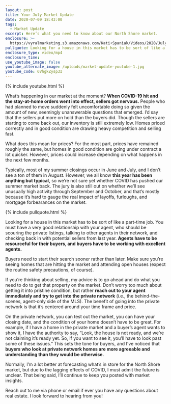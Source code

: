 ```yaml
---
layout: post
title: Your July Market Update
date: 2020-07-09 18:43:00
tags:
  - Market Update
excerpt: Here’s what you need to know about our North Shore market.
enclosure: >-
  https://vyralmarketing.s3.amazonaws.com/Kati+Spaniak/Videos/2020/July/Your+July+Market+Update.mp4
pullquote: Looking for a house in this market has to be sort of like a part-time job.
enclosure_type: video/mp4
enclosure_time:
use_youtube_image: false
youtube_alternate_image: /uploads/market-update-youtube-1.jpg
youtube_code: 6VhgkZysp3I
---
```


{% include youtube.html %}

What’s happening in our market at the moment? **When COVID-19 hit and the stay-at-home orders went into effect, sellers got nervous.** People who had planned to move suddenly felt uncomfortable doing so given the amount of new, seemingly unanswerable questions that emerged. I’d say that the sellers put more on hold than the buyers did. Though the sellers are starting to come back out, our inventory is still extremely low. Homes priced correctly and in good condition are drawing heavy competition and selling fast.&nbsp;

What does this mean for prices? For the most part, prices have remained roughly the same, but homes in good condition are going under contract a lot quicker. However, prices could increase depending on what happens in the next few months.&nbsp;

Typically, most of my summer closings occur in June and July, and I don’t see a ton of them in August. However, we all know **this year has been anything but typical,** so we’re not sure yet whether COVID has pushed our summer market back. The jury is also still out on whether we’ll see unusually high activity through September and October, and that’s mostly because it’s hard to gauge the real impact of layoffs, furloughs, and mortgage forbearances on the market.&nbsp;

{% include pullquote.html %}

Looking for a house in this market has to be sort of like a part-time job. You must have a very good relationship with your agent, who should be scouring the private listings, talking to other agents in their network, and checking back in with potential sellers from last year. **Agents have to be resourceful for their buyers, and buyers have to be working with excellent agents.&nbsp;**

Buyers need to start their search sooner rather than later. Make sure you’re seeing homes that are hitting the market and attending open houses (expect the routine safety precautions, of course).&nbsp;&nbsp;

If you’re thinking about selling, my advice is to go ahead and do what you need to do to get that property on the market. Don’t worry too much about getting it into pristine condition, but rather **reach out to your agent immediately and try to get into the private network** (i.e., the behind-the-scenes, agent-only side of the MLS). The benefit of going into the private network is that it’s centered around your time frame and price.&nbsp;

On the private network, you can test out the market, you can have your closing date, and the condition of your home doesn’t have to be great. For example, if I have a home in the private market and a buyer’s agent wants to show it, I have the authority to say, “Look, the house is not ready, and we’re not claiming it’s ready yet. So, if you want to see it, you’ll have to look past some of these issues.” This sets the tone for buyers, and I’ve noticed that **buyers who look at private network homes are more agreeable and understanding than they would be otherwise.&nbsp;**

Normally, I’m a lot better at forecasting what’s in store for the North Shore market, but due to the lagging effects of COVID, I must admit the future is unclear. That being said, I’ll continue to keep you posted with market insights.&nbsp;

Reach out to me via phone or email if ever you have any questions about real estate. I look forward to hearing from you\!